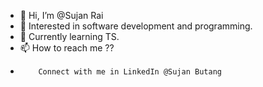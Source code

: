 - 👋 Hi, I’m @Sujan Rai
- 👀 Interested in software development and programming.
- 🌱 Currently learning TS.
- 📫 How to reach me ??
-         Connect with me in LinkedIn @Sujan Butang

<!---
SujanButang/SujanButang is a ✨ special ✨ repository because its `README.md` (this file) appears on your GitHub profile.
You can click the Preview link to take a look at your changes.
--->

